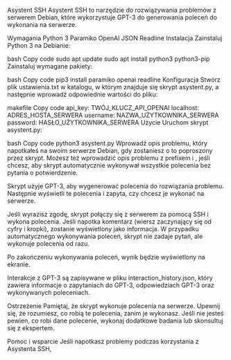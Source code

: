 Asystent SSH
Asystent SSH to narzędzie do rozwiązywania problemów z serwerem Debian, które wykorzystuje GPT-3 do generowania poleceń do wykonania na serwerze.

Wymagania
Python 3
Paramiko
OpenAI
JSON
Readline
Instalacja
Zainstaluj Python 3 na Debianie:

bash
Copy code
sudo apt update
sudo apt install python3 python3-pip
Zainstaluj wymagane pakiety:

bash
Copy code
pip3 install paramiko openai readline
Konfiguracja
Stwórz plik ustawienia.txt w katalogu, w którym znajduje się skrypt asystent.py, a następnie wprowadź odpowiednie wartości do pliku:

makefile
Copy code
api_key: TWÓJ_KLUCZ_API_OPENAI
localhost: ADRES_HOSTA_SERWERA
username: NAZWA_UŻYTKOWNIKA_SERWERA
password: HASŁO_UŻYTKOWNIKA_SERWERA
Użycie
Uruchom skrypt asystent.py:

bash
Copy code
python3 asystent.py
Wprowadź opis problemu, który napotkałeś na swoim serwerze Debian, gdy zostaniesz o to poproszony przez skrypt. Możesz też wprowadzić opis problemu z prefixem i , jeśli chcesz, aby skrypt automatycznie wykonywał wszystkie polecenia bez pytania o potwierdzenie.

Skrypt użyje GPT-3, aby wygenerować polecenia do rozwiązania problemu. Następnie wyświetli te polecenia i zapyta, czy chcesz je wykonać na serwerze.

Jeśli wyrazisz zgodę, skrypt połączy się z serwerem za pomocą SSH i wykona polecenia. Jeśli napotka komentarz (wiersz zaczynający się od cyfry i kropki), zostanie wyświetlony jako informacja. W przypadku automatycznego wykonywania poleceń, skrypt nie zadaje pytań, ale wykonuje polecenia od razu.

Po zakończeniu wykonywania poleceń, wynik będzie wyświetlony na ekranie.

Interakcje z GPT-3 są zapisywane w pliku interaction_history.json, który zawiera informacje o zapytaniach do GPT-3, odpowiedziach GPT-3 oraz wykonywanych poleceniach.

Ostrzeżenie
Pamiętaj, że skrypt wykonuje polecenia na serwerze. Upewnij się, że rozumiesz, co robią te polecenia, zanim je wykonasz. Jeśli nie jesteś pewien, co robi dane polecenie, wykonaj dodatkowe badania lub skonsultuj się z ekspertem.

Pomoc i wsparcie
Jeśli napotkasz problemy podczas korzystania z Asystenta SSH,
